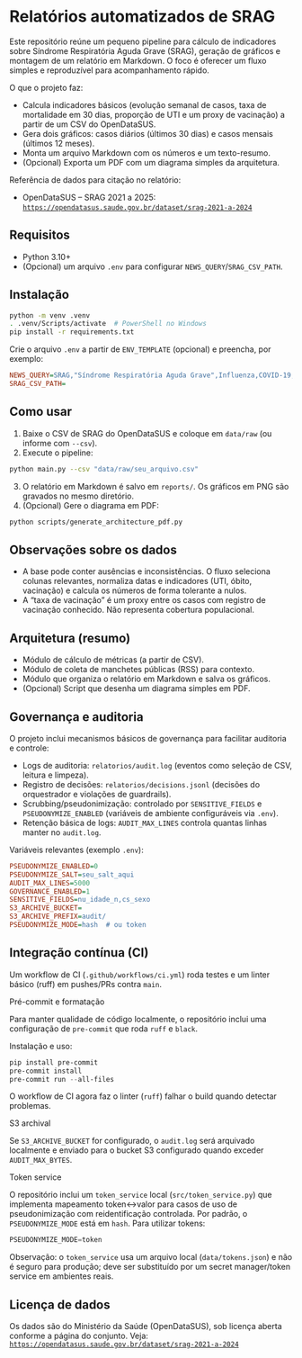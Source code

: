 # Relatórios automatizados de SRAG

Este repositório reúne um pequeno pipeline para cálculo de indicadores sobre Síndrome Respiratória Aguda Grave (SRAG), geração de gráficos e montagem de um relatório em Markdown. O foco é oferecer um fluxo simples e reproduzível para acompanhamento rápido.

O que o projeto faz:
- Calcula indicadores básicos (evolução semanal de casos, taxa de mortalidade em 30 dias, proporção de UTI e um proxy de vacinação) a partir de um CSV do OpenDataSUS.
- Gera dois gráficos: casos diários (últimos 30 dias) e casos mensais (últimos 12 meses).
- Monta um arquivo Markdown com os números e um texto-resumo.
- (Opcional) Exporta um PDF com um diagrama simples da arquitetura.

Referência de dados para citação no relatório:
- OpenDataSUS – SRAG 2021 a 2025: [`https://opendatasus.saude.gov.br/dataset/srag-2021-a-2024`](https://opendatasus.saude.gov.br/dataset/srag-2021-a-2024)

## Requisitos
- Python 3.10+
- (Opcional) um arquivo `.env` para configurar `NEWS_QUERY`/`SRAG_CSV_PATH`.

## Instalação
```bash
python -m venv .venv
. .venv/Scripts/activate  # PowerShell no Windows
pip install -r requirements.txt
```

Crie o arquivo `.env` a partir de `ENV_TEMPLATE` (opcional) e preencha, por exemplo:
```ini
NEWS_QUERY=SRAG,"Síndrome Respiratória Aguda Grave",Influenza,COVID-19,Brasil
SRAG_CSV_PATH=
```

## Como usar
1) Baixe o CSV de SRAG do OpenDataSUS e coloque em `data/raw` (ou informe com `--csv`).
2) Execute o pipeline:
```bash
python main.py --csv "data/raw/seu_arquivo.csv"
```
3) O relatório em Markdown é salvo em `reports/`. Os gráficos em PNG são gravados no mesmo diretório.
4) (Opcional) Gere o diagrama em PDF:
```bash
python scripts/generate_architecture_pdf.py
```

## Observações sobre os dados
- A base pode conter ausências e inconsistências. O fluxo seleciona colunas relevantes, normaliza datas e indicadores (UTI, óbito, vacinação) e calcula os números de forma tolerante a nulos.
- A “taxa de vacinação” é um proxy entre os casos com registro de vacinação conhecido. Não representa cobertura populacional.

## Arquitetura (resumo)
- Módulo de cálculo de métricas (a partir de CSV).
- Módulo de coleta de manchetes públicas (RSS) para contexto.
- Módulo que organiza o relatório em Markdown e salva os gráficos.
- (Opcional) Script que desenha um diagrama simples em PDF.

## Governança e auditoria

O projeto inclui mecanismos básicos de governança para facilitar auditoria e controle:

- Logs de auditoria: `relatorios/audit.log` (eventos como seleção de CSV, leitura e limpeza).
- Registro de decisões: `relatorios/decisions.jsonl` (decisões do orquestrador e violações de guardrails).
- Scrubbing/pseudonimização: controlado por `SENSITIVE_FIELDS` e `PSEUDONYMIZE_ENABLED` (variáveis de ambiente configuráveis via `.env`).
- Retenção básica de logs: `AUDIT_MAX_LINES` controla quantas linhas manter no `audit.log`.

Variáveis relevantes (exemplo `.env`):
```ini
PSEUDONYMIZE_ENABLED=0
PSEUDONYMIZE_SALT=seu_salt_aqui
AUDIT_MAX_LINES=5000
GOVERNANCE_ENABLED=1
SENSITIVE_FIELDS=nu_idade_n,cs_sexo
S3_ARCHIVE_BUCKET=
S3_ARCHIVE_PREFIX=audit/
PSEUDONYMIZE_MODE=hash  # ou token
```

## Integração contínua (CI)

Um workflow de CI (`.github/workflows/ci.yml`) roda testes e um linter básico (ruff) em pushes/PRs contra `main`.

Pré-commit e formatação

Para manter qualidade de código localmente, o repositório inclui uma configuração de `pre-commit` que roda `ruff` e `black`.

Instalação e uso:
```powershell
pip install pre-commit
pre-commit install
pre-commit run --all-files
```

O workflow de CI agora faz o linter (`ruff`) falhar o build quando detectar problemas.

S3 archival

Se `S3_ARCHIVE_BUCKET` for configurado, o `audit.log` será arquivado localmente e enviado para o bucket S3 configurado quando exceder `AUDIT_MAX_BYTES`.

Token service

O repositório inclui um `token_service` local (`src/token_service.py`) que implementa mapeamento token<->valor para casos de uso de pseudonimização com reidentificação controlada. Por padrão, o `PSEUDONYMIZE_MODE` está em `hash`. Para utilizar tokens:

```powershell
PSEUDONYMIZE_MODE=token
```

Observação: o `token_service` usa um arquivo local (`data/tokens.json`) e não é seguro para produção; deve ser substituído por um secret manager/token service em ambientes reais.

## Licença de dados
Os dados são do Ministério da Saúde (OpenDataSUS), sob licença aberta conforme a página do conjunto. Veja: [`https://opendatasus.saude.gov.br/dataset/srag-2021-a-2024`](https://opendatasus.saude.gov.br/dataset/srag-2021-a-2024)
